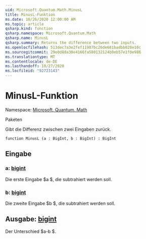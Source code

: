 ```yaml
---
uid: Microsoft.Quantum.Math.MinusL
title: MinusL-Funktion
ms.date: 10/26/2020 12:00:00 AM
ms.topic: article
qsharp.kind: function
qsharp.namespace: Microsoft.Quantum.Math
qsharp.name: MinusL
qsharp.summary: Returns the difference between two inputs.
ms.openlocfilehash: 513dec7a3e2fef11987bc26de681badbb028e10c
ms.sourcegitcommit: 29e0d88a30e4166fa580132124b0eb57e1f0e986
ms.translationtype: MT
ms.contentlocale: de-DE
ms.lasthandoff: 10/27/2020
ms.locfileid: "92723143"
---
```

# <a name="minusl-function"></a>MinusL-Funktion

Namespace: [Microsoft. Quantum. Math](xref:Microsoft.Quantum.Math)

Paketen [](https://nuget.org/packages/)


Gibt die Differenz zwischen zwei Eingaben zurück.

```qsharp
function MinusL (a : BigInt, b : BigInt) : BigInt
```


## <a name="input"></a>Eingabe

### <a name="a--bigint"></a>a: [bigint](xref:microsoft.quantum.lang-ref.bigint)

Die erste Eingabe $a $, die subtrahiert werden soll.


### <a name="b--bigint"></a>b: [bigint](xref:microsoft.quantum.lang-ref.bigint)

Die zweite Eingabe $b $, die subtrahiert werden soll.



## <a name="output--bigint"></a>Ausgabe: [bigint](xref:microsoft.quantum.lang-ref.bigint)

Der Unterschied $a-b $.